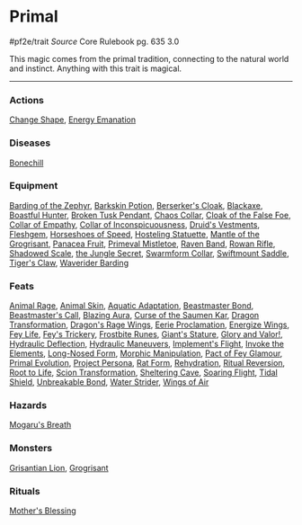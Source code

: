 # Primal
#pf2e/trait 
*Source* Core Rulebook pg. 635 3.0

This magic comes from the primal tradition, connecting to the natural world and instinct. Anything with this trait is magical.

---

### Actions
[Change Shape](Change%20Shape), [Energy Emanation](Energy%20Emanation)

### Diseases
[Bonechill](Bonechill)

### Equipment
[Barding of the Zephyr](Barding%20of%20the%20Zephyr), [Barkskin Potion](Barkskin%20Potion), [Berserker's Cloak](Berserker's%20Cloak), [Blackaxe](Blackaxe), [Boastful Hunter](Boastful%20Hunter), [Broken Tusk Pendant](Broken%20Tusk%20Pendant), [Chaos Collar](Chaos%20Collar), [Cloak of the False Foe](Cloak%20of%20the%20False%20Foe), [Collar of Empathy](Collar%20of%20Empathy), [Collar of Inconspicuousness](Collar%20of%20Inconspicuousness), [Druid's Vestments](Druid's%20Vestments), [Fleshgem](Fleshgem), [Horseshoes of Speed](Horseshoes%20of%20Speed), [Hosteling Statuette](Hosteling%20Statuette), [Mantle of the Grogrisant](Mantle%20of%20the%20Grogrisant), [Panacea Fruit](Panacea%20Fruit), [Primeval Mistletoe](Primeval%20Mistletoe), [Raven Band](Raven%20Band), [Rowan Rifle](Rowan%20Rifle), [Shadowed Scale](Shadowed%20Scale), [the Jungle Secret](the%20Jungle%20Secret), [Swarmform Collar](Swarmform%20Collar), [Swiftmount Saddle](Swiftmount%20Saddle), [Tiger's Claw](Tiger's%20Claw), [Waverider Barding](Waverider%20Barding)

### Feats
[Animal Rage](Animal%20Rage), [Animal Skin](Animal%20Skin), [Aquatic Adaptation](Aquatic%20Adaptation), [Beastmaster Bond](Beastmaster%20Bond), [Beastmaster's Call](Beastmaster's%20Call), [Blazing Aura](Blazing%20Aura), [Curse of the Saumen Kar](Curse%20of%20the%20Saumen%20Kar), [Dragon Transformation](Dragon%20Transformation), [Dragon's Rage Wings](Dragon's%20Rage%20Wings), [Eerie Proclamation](Eerie%20Proclamation), [Energize Wings](Energize%20Wings), [Fey Life](Fey%20Life), [Fey's Trickery](Fey's%20Trickery), [Frostbite Runes](Frostbite%20Runes), [Giant's Stature](Giant's%20Stature), [Glory and Valor!](Glory%20and%20Valor!), [Hydraulic Deflection](Hydraulic%20Deflection), [Hydraulic Maneuvers](Hydraulic%20Maneuvers), [Implement's Flight](Implement's%20Flight), [Invoke the Elements](Invoke%20the%20Elements), [Long-Nosed Form](Long-Nosed%20Form), [Morphic Manipulation](Morphic%20Manipulation), [Pact of Fey Glamour](Pact%20of%20Fey%20Glamour), [Primal Evolution](Primal%20Evolution), [Project Persona](Project%20Persona), [Rat Form](Rat%20Form), [Rehydration](Rehydration), [Ritual Reversion](Ritual%20Reversion), [Root to Life](Root%20to%20Life), [Scion Transformation](Scion%20Transformation), [Sheltering Cave](Sheltering%20Cave), [Soaring Flight](Soaring%20Flight), [Tidal Shield](Tidal%20Shield), [Unbreakable Bond](Unbreakable%20Bond), [Water Strider](Water%20Strider), [Wings of Air](Wings%20of%20Air)

### Hazards
[Mogaru's Breath](Mogaru's%20Breath)

### Monsters
[Grisantian Lion](Grisantian%20Lion), [Grogrisant](Grogrisant)

### Rituals
[Mother's Blessing](Mother's%20Blessing.md)